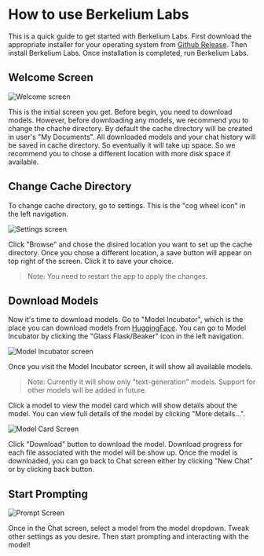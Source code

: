 # How to use Berkelium Labs

This is a quick guide to get started with Berkelium Labs. First download the appropriate installer for your operating system from [Github Release](https://github.com/BerkeliumLabs/Berkeliumlabs-studio/releases). Then install Berkelium Labs. Once installation is completed, run Berkelium Labs.

## Welcome Screen

![Welcome screen](/images/berkelium-labs-initial-screen.png)

This is the initial screen you get. Before begin, you need to download models. However, before downloading any models, we recommend you to change the chache directory. By default the cache directory will be created in user's "My Documents". All downloaded models and your chat history will be saved in cache directory. So eventually it will take up space. So we recommend you to chose a different location with more disk space if available.

## Change Cache Directory

To change cache directory, go to settings. This is the "cog wheel icon" in the left navigation.

![Settings screen](/images/berkelium-labs-settings-screen.png)

Click "Browse" and chose the disired location you want to set up the cache directory. Once you chose a different location, a save button will appear on top right of the screen. Click it to save your choice.

> Note: You need to restart the app to apply the changes.

## Download Models

Now it's time to download models. Go to "Model Incubator", which is the place you can download models from [HuggingFace](https://huggingface.co/models?library=transformers.js&sort=trending). You can go to Model Incubator by clicking the "Glass Flask/Beaker" icon in the left navigation.

![Model Incubator screen](/images/berkelium-labs-model-incubator-screen.png)

Once you visit the Model Incubator screen, it will show all available models.

> Note: Currently it will show only "text-generation" models. Support for other models will be added in future.

Click a model to view the model card which will show details about the model. You can view full details of the model by clicking "More details...".

![Model Card Screen](/images/berkelium-labs-model-card-screen.png)

Click "Download" button to download the model. Download progress for each file associated with the model will be show up. Once the model is downloaded, you can go back to Chat screen either by clicking "New Chat" or by clicking back button.

## Start Prompting

![Prompt Screen](/images/berkelium-labs-screenshot.png)

Once in the Chat screen, select a model from the model dropdown. Tweak other settings as you desire. Then start prompting and interacting with the model!
